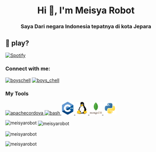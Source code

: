 <h1 align="center">Hi 👋, I'm Meisya Robot</h1>
<h3 align="center">Saya Dari negara Indonesia tepatnya di kota Jepara</h3>


## 🎵 play?

[![Spotify](https://spotify-readme-new-lyart.vercel.app/api?theme=dark&rainbow=true&scan=true)](https://open.spotify.com/album/)


<h3 align="left">Connect with me:</h3>
<p align="left">
<a href="https://telegram.com/boyschell" target="blank"><img align="center" src="https://raw.githubusercontent.com/rahuldkjain/github-profile-readme-generator/master/src/images/icons/Social/devto.svg" alt="boyschell" height="30" width="40" /></a>
<a href="https://instagram.com/boys_chell" target="blank"><img align="center" src="https://raw.githubusercontent.com/rahuldkjain/github-profile-readme-generator/master/src/images/icons/Social/instagram.svg" alt="boys_chell" height="30" width="40" /></a>
</p>

<h3 align="left">My Tools</h3>
</a> <a href="https://cordova.apache.org/" target="_blank" rel="noreferrer"> <img src="https://www.vectorlogo.zone/logos/apache_cordova/apache_cordova-icon.svg" alt="apachecordova" width="40" height="40"/> </a> <a href="https://aws.amazon.com" target="_blank" rel="noreferrer"> <a href="https://www.gnu.org/software/bash/" target="_blank" rel="noreferrer"> <img src="https://www.vectorlogo.zone/logos/gnu_bash/gnu_bash-icon.svg" alt="bash" width="40" height="40"/> </a> <a href="https://www.w3schools.com/cpp/" target="_blank" rel="noreferrer"> <img src="https://raw.githubusercontent.com/devicons/devicon/master/icons/cplusplus/cplusplus-original.svg" alt="cplusplus" width="40" height="40"/> </a> <a href="https://www.linux.org/" target="_blank" rel="noreferrer"> <img src="https://raw.githubusercontent.com/devicons/devicon/master/icons/linux/linux-original.svg" alt="linux" width="40" height="40"/> </a> <a href="https://www.mongodb.com/" target="_blank" rel="noreferrer"> <img src="https://raw.githubusercontent.com/devicons/devicon/master/icons/mongodb/mongodb-original-wordmark.svg" alt="mongodb" width="40" height="40"/> </a> <a href="https://www.microsoft.com/en-us/sql-server" target="_blank" rel="noreferrer"> <a href="https://www.python.org" target="_blank" rel="noreferrer"> <img src="https://raw.githubusercontent.com/devicons/devicon/master/icons/python/python-original.svg" alt="python" width="40" height="40"/> </a> </p>

<p><img align="left" src="https://github-readme-stats.vercel.app/api/top-langs?theme=dark&username=meisyarobot&show_icons=true&locale=en&layout=compact" alt="meisyarobot" /></p>

<p>&nbsp;<img align="center" src="https://github-readme-stats.vercel.app/api?theme=dark&username=meisyarobot&show_icons=true&locale=en" alt="meisyarobot" /></p>

<p><img align="center" src="https://github-readme-streak-stats.herokuapp.com/?theme=dark&user=meisyarobot&" alt="meisyarobot" /></p>
<p align="left"> <img src="https://komarev.com/ghpvc/?username=meisyarobot&label=Profile%20views&color=0e75b6&style=flat" alt="meisyarobot" /> </p>

